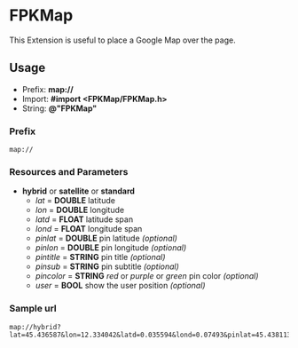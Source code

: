 # FPKMap

This Extension is useful to place a Google Map over the page.

## Usage

* Prefix: **map://**
* Import: **#import <FPKMap/FPKMap.h>**
* String: **@"FPKMap"**

### Prefix

	map://

### Resources and Parameters

* **hybrid** or **satellite** or **standard**
	* *lat* = **DOUBLE** latitude
	* *lon* = **DOUBLE** longitude
	* *latd* = **FLOAT** latitude span
	* *lond* = **FLOAT** longitude span
	* *pinlat* = **DOUBLE** pin latitude *(optional)*
	* *pinlon* = **DOUBLE** pin longitude *(optional)*
	* *pintitle* = **STRING** pin title *(optional)*
	* *pinsub* = **STRING** pin subtitle *(optional)*
	* *pincolor* = **STRING** *red* or *purple* or *green* pin color *(optional)*
	* *user* = **BOOL** show the user position *(optional)*

### Sample url

	map://hybrid?lat=45.436587&lon=12.334042&latd=0.035594&lond=0.07493&pinlat=45.438113&pinlon=12.335908&pintitle=Rialto%20Bridge&pinsub=on%20the%20Grand%20Canal&pincolor=red&user=YES

